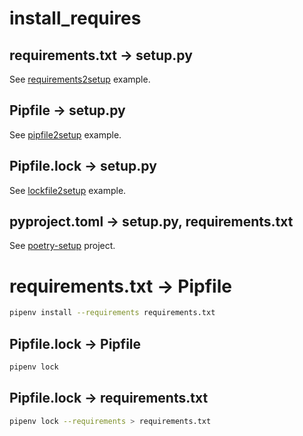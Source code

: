 # install_requires

## requirements.txt -> setup.py

See [requirements2setup](requirements2setup/setup.py) example.

## Pipfile -> setup.py

See [pipfile2setup](pipfile2setup/setup.py) example.


## Pipfile.lock -> setup.py

See [lockfile2setup](lockfile2setup/setup.py) example.


## pyproject.toml -> setup.py, requirements.txt

See [poetry-setup](https://github.com/orsinium/poetry-setup) project.

# requirements.txt -> Pipfile

```bash
pipenv install --requirements requirements.txt
```

## Pipfile.lock -> Pipfile

```bash
pipenv lock
```

## Pipfile.lock -> requirements.txt

```bash
pipenv lock --requirements > requirements.txt
```
